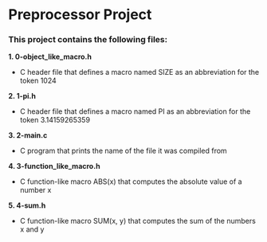 # Preprocessor Project  
### This project contains the following files:    
**1. 0-object_like_macro.h**
* C header file that defines a macro named SIZE as an abbreviation for the token 1024  
  
**2. 1-pi.h**  
* C header file that defines a macro named PI as an abbreviation for the token 3.14159265359  
  
**3. 2-main.c**  
* C program that prints the name of the file it was compiled from  
  
**4. 3-function_like_macro.h**  
* C function-like macro ABS(x) that computes the absolute value of a number x  
  
**5. 4-sum.h**  
* C function-like macro SUM(x, y) that computes the sum of the numbers x and y  
